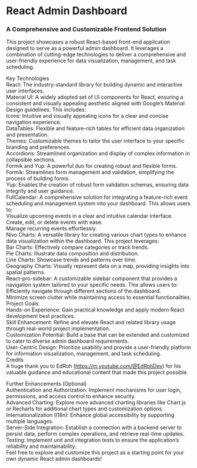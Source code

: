 <h1 class="code-line" data-line-start=0 data-line-end=1 ><a id="React_Admin_Dashboard_0"></a>React Admin Dashboard</h1>
<h3 class="has-line-data" data-line-start="2" data-line-end="3">A Comprehensive and Customizable Frontend Solution</h3>
<p class="has-line-data" data-line-start="4" data-line-end="5">This project showcases a robust React-based front-end application designed to serve as a powerful admin dashboard. It leverages a combination of cutting-edge technologies to deliver a comprehensive and user-friendly experience for data visualization, management, and task scheduling.</p>
<p class="has-line-data" data-line-start="6" data-line-end="35">Key Technologies<br>
React: The industry-standard library for building dynamic and interactive user interfaces.<br>
Material UI: A widely adopted set of UI components for React, ensuring a consistent and visually appealing aesthetic aligned with Google’s Material Design guidelines. This includes:<br>
Icons: Intuitive and visually appealing icons for a clear and concise navigation experience.<br>
DataTables: Flexible and feature-rich tables for efficient data organization and presentation.<br>
Themes: Customizable themes to tailor the user interface to your specific branding and preferences.<br>
Accordions: Streamlined organization and display of complex information in collapsible sections.<br>
Formik and Yup: A powerful duo for creating robust and flexible forms.<br>
Formik: Streamlines form management and validation, simplifying the process of building forms.<br>
Yup: Enables the creation of robust form validation schemas, ensuring data integrity and user guidance.<br>
FullCalendar: A comprehensive solution for integrating a feature-rich event scheduling and management system into your dashboard. This allows users to:<br>
Visualize upcoming events in a clear and intuitive calendar interface.<br>
Create, edit, or delete events with ease.<br>
Manage recurring events effortlessly.<br>
Nivo Charts: A versatile library for creating various chart types to enhance data visualization within the dashboard. This project leverages:<br>
Bar Charts: Effectively compare categories or track trends.<br>
Pie Charts: Illustrate data composition and distribution.<br>
Line Charts: Showcase trends and patterns over time.<br>
Geography Charts: Visually represent data on a map, providing insights into spatial patterns.<br>
React-pro-sidebar: A customizable sidebar component that provides a navigation system tailored to your specific needs. This allows users to:<br>
Efficiently navigate through different sections of the dashboard.<br>
Minimize screen clutter while maintaining access to essential functionalities.<br>
Project Goals<br>
Hands-on Experience: Gain practical knowledge and apply modern React development best practices.<br>
Skill Enhancement: Refine and elevate React and related library usage through real-world project implementation.<br>
Customization Potential: Build a base that can be extended and customized to cater to diverse admin dashboard requirements.<br>
User-Centric Design: Prioritize usability and provide a user-friendly platform for information visualization, management, and task scheduling.<br>
Credits<br>
A huge thank you to EdRoh (<a href="https://m.youtube.com/@EdRohDev">https://m.youtube.com/@EdRohDev</a>) for his valuable guidance and educational content that made this project possible.</p>
<p class="has-line-data" data-line-start="36" data-line-end="43">Further Enhancements (Optional)<br>
Authentication and Authorization: Implement mechanisms for user login, permissions, and access control to enhance security.<br>
Advanced Charting: Explore more advanced charting libraries like Chart.js or Recharts for additional chart types and customization options.<br>
Internationalization (I18n): Enhance global accessibility by supporting multiple languages.<br>
Server-Side Integration: Establish a connection with a backend server to persist data, perform complex operations, and retrieve real-time updates.<br>
Testing: Implement unit and integration tests to ensure the application’s reliability and maintainability.<br>
Feel free to explore and customize this project as a starting point for your own dynamic React admin dashboards!</p>
